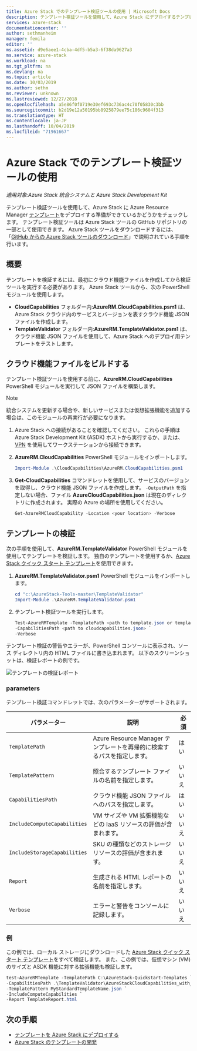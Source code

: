 ```yaml
---
title: Azure Stack でのテンプレート検証ツールの使用 | Microsoft Docs
description: テンプレート検証ツールを使用して、Azure Stack にデプロイするテンプレートをチェックします。
services: azure-stack
documentationcenter: ''
author: sethmanheim
manager: femila
editor: ''
ms.assetid: d9e6aee1-4cba-4df5-b5a3-6f38da9627a3
ms.service: azure-stack
ms.workload: na
ms.tgt_pltfrm: na
ms.devlang: na
ms.topic: article
ms.date: 10/03/2019
ms.author: sethm
ms.reviewer: unknown
ms.lastreviewed: 12/27/2018
ms.openlocfilehash: a5e86f0f0719e30ef693c736ac4c70f05830c3bb
ms.sourcegitcommit: b2d19e12a50195bb8925879ee75c186c9604f313
ms.translationtype: HT
ms.contentlocale: ja-JP
ms.lasthandoff: 10/04/2019
ms.locfileid: "71961667"
---
```

# <a name="use-the-template-validation-tool-in-azure-stack"></a>Azure Stack でのテンプレート検証ツールの使用

*適用対象:Azure Stack 統合システムと Azure Stack Development Kit*

テンプレート検証ツールを使用して、Azure Stack に Azure Resource Manager [テンプレート](azure-stack-arm-templates.md)をデプロイする準備ができているかどうかをチェックします。 テンプレート検証ツールは Azure Stack ツールの GitHub リポジトリの一部として使用できます。 Azure Stack ツールをダウンロードするには、「[GitHub からの Azure Stack ツールのダウンロード](../operator/azure-stack-powershell-download.md)」で説明されている手順を行います。

## <a name="overview"></a>概要

テンプレートを検証するには、最初にクラウド機能ファイルを作成してから検証ツールを実行する必要があります。 Azure Stack ツールから、次の PowerShell モジュールを使用します。

- **CloudCapabilities** フォルダー内:**AzureRM.CloudCapabilities.psm1** は、Azure Stack クラウド内のサービスとバージョンを表すクラウド機能 JSON ファイルを作成します。
- **TemplateValidator** フォルダー内:**AzureRM.TemplateValidator.psm1** は、クラウド機能 JSON ファイルを使用して、Azure Stack へのデプロイ用テンプレートをテストします。

## <a name="build-the-cloud-capabilities-file"></a>クラウド機能ファイルをビルドする

テンプレート検証ツールを使用する前に、**AzureRM.CloudCapabilities** PowerShell モジュールを実行して JSON ファイルを構築します。

>[!NOTE]
> 統合システムを更新する場合や、新しいサービスまたは仮想拡張機能を追加する場合は、このモジュールの再実行が必要になります。

1. Azure Stack への接続があることを確認してください。 これらの手順は Azure Stack Development Kit (ASDK) ホストから実行するか、または、[VPN](../asdk/asdk-connect.md#connect-to-azure-stack-using-vpn) を使用してワークステーションから接続できます。
2. **AzureRM.CloudCapabilities** PowerShell モジュールをインポートします。

    ```powershell
    Import-Module .\CloudCapabilities\AzureRM.CloudCapabilities.psm1
    ```

3. **Get-CloudCapabilities** コマンドレットを使用して、サービスのバージョンを取得し、クラウド機能 JSON ファイルを作成します。 `-OutputPath` を指定しない場合、ファイル **AzureCloudCapabilities.json** は現在のディレクトリに作成されます。 実際の Azure の場所を使用してください。

    ```powershell
    Get-AzureRMCloudCapability -Location <your location> -Verbose
    ```

## <a name="validate-templates"></a>テンプレートの検証

次の手順を使用して、**AzureRM.TemplateValidator** PowerShell モジュールを使用してテンプレートを検証します。 独自のテンプレートを使用するか、[Azure Stack クイック スタート テンプレート](https://github.com/Azure/AzureStack-QuickStart-Templates)を使用できます。

1. **AzureRM.TemplateValidator.psm1** PowerShell モジュールをインポートします。

    ```powershell
    cd "c:\AzureStack-Tools-master\TemplateValidator"
    Import-Module .\AzureRM.TemplateValidator.psm1
    ```

2. テンプレート検証ツールを実行します。

    ```powershell
    Test-AzureRMTemplate -TemplatePath <path to template.json or template folder> `
    -CapabilitiesPath <path to cloudcapabilities.json> `
    -Verbose
    ```

テンプレート検証の警告やエラーが、PowerShell コンソールに表示され、ソース ディレクトリ内の HTML ファイルに書き込まれます。 以下のスクリーンショットは、検証レポートの例です。

![テンプレートの検証レポート](./media/azure-stack-validate-templates/image1.png)

### <a name="parameters"></a>parameters

テンプレート検証コマンドレットでは、次のパラメーターがサポートされます。

| パラメーター | 説明 | 必須 |
| ----- | -----| ----- |
| `TemplatePath` | Azure Resource Manager テンプレートを再帰的に検索するパスを指定します。 | はい |
| `TemplatePattern` | 照合するテンプレート ファイルの名前を指定します。 | いいえ |
| `CapabilitiesPath` | クラウド機能 JSON ファイルへのパスを指定します。 | はい |
| `IncludeComputeCapabilities` | VM サイズや VM 拡張機能などの IaaS リソースの評価が含まれます。 | いいえ |
| `IncludeStorageCapabilities` | SKU の種類などのストレージ リソースの評価が含まれます。 | いいえ |
| `Report` | 生成される HTML レポートの名前を指定します。 | いいえ |
| `Verbose` | エラーと警告をコンソールに記録します。 | いいえ|

### <a name="examples"></a>例

この例では、ローカル ストレージにダウンロードした [Azure Stack クイック スタート テンプレート](https://github.com/Azure/AzureStack-QuickStart-Templates)をすべて検証します。 また、この例では、仮想マシン (VM) のサイズと ASDK 機能に対する拡張機能も検証します。

```powershell
test-AzureRMTemplate -TemplatePath C:\AzureStack-Quickstart-Templates `
-CapabilitiesPath .\TemplateValidator\AzureStackCloudCapabilities_with_AddOns_20170627.json `
-TemplatePattern MyStandardTemplateName.json `
-IncludeComputeCapabilities `
-Report TemplateReport.html
```

## <a name="next-steps"></a>次の手順

- [テンプレートを Azure Stack にデプロイする](azure-stack-arm-templates.md)
- [Azure Stack のテンプレートの開発](azure-stack-develop-templates.md)
